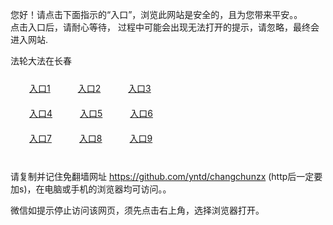 您好！请点击下面指示的“入口”，浏览此网站是安全的，且为您带来平安。。 <br/>
点击入口后，请耐心等待， 过程中可能会出现无法打开的提示，请忽略，最终会进入网站. </br>

法轮大法在长春<br/>
<div style="padding:10px"><a style="margin:20px" target="_blank" href="https://d1u7f1qfrtlxyg.cloudfront.net/2Qpsp?ekkjqgjs" id="ccLink1" rel="nofollow">入口1</a> <a target="_blank" style="margin:20px" href="https://d1ollqhzphm3xe.cloudfront.net/2Qpsp?qvjtptm" id="ccLink2" rel="nofollow">入口2</a> <a style="margin:20px" target="_blank" href="https://d2xetc4itxw9z0.cloudfront.net/2Qpsp?oidcxjs" id="ccLink3" rel="nofollow">入口3</a></div>

<div style="padding:10px" ><a style="margin:20px" target="_blank" href="https://d1u7f1qfrtlxyg.cloudfront.net/2Qpsp?ekkjqgjs" id="ccLink4" rel="nofollow">入口4</a> <a style="margin:20px" href="https://d1ollqhzphm3xe.cloudfront.net/2Qpsp?qvjtptm" target="_blank" id="ccLink5" rel="nofollow">入口5</a> <a style="margin:20px" href="https://d2xetc4itxw9z0.cloudfront.net/2Qpsp?oidcxjs" target="_blank" id="ccLink6" rel="nofollow">入口6</a></div>

<div style="padding:10px"><a style="margin:20px" target="_blank" href="https://d1u7f1qfrtlxyg.cloudfront.net/2Qpsp?ekkjqgjs" id="ccLink7" rel="nofollow">入口7</a> <a style="margin:20px" href="https://d1ollqhzphm3xe.cloudfront.net/2Qpsp?qvjtptm" target="_blank" id="ccLink8" rel="nofollow">入口8</a> <a style="margin:20px" target="_blank" href="https://d2xetc4itxw9z0.cloudfront.net/2Qpsp?oidcxjs" id="ccLink9" rel="nofollow">入口9</a></div>

<br/>



请复制并记住免翻墙网址 https://github.com/yntd/changchunzx (http后一定要加s)，在电脑或手机的浏览器均可访问。。<br/>

微信如提示停止访问该网页，须先点击右上角，选择浏览器打开。
